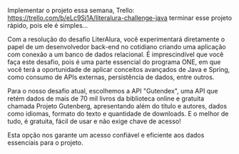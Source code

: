 Implementar o projeto essa semana,
Trello: https://trello.com/b/eLc9Sj1A/literalura-challenge-java
terminar esse projeto rápido, pois ele é simples...


Com a resolução do desafio LiterAlura, você experimentará diretamente o papel de um desenvolvedor back-end no cotidiano criando uma aplicação com conexão a um banco de dados relacional. É imprescindível que você faça este desafio, pois é uma parte essencial do programa ONE, em que você terá a oportunidade de aplicar conceitos avançados de Java e Spring, como consumo de APIs externas, persistência de dados, entre outros.

Para o nosso desafio atual, escolhemos a API "Gutendex", uma API que retém dados de mais de 70 mil livros da biblioteca online e gratuita chamada Projeto Gutenberg, apresentando além do título e autores, dados como idiomas, formato do texto e quantidade de downloads. E o melhor de tudo, é gratuita, fácil de usar e não exige chave de acesso!

Esta opção nos garante um acesso confiável e eficiente aos dados essenciais para o projeto.
